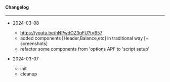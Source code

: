 #### Changelog #
*************************************

- 2024-03-08
    - https://youtu.be/hNPwdOZ3qFU?t=657
    - added components [Header,Balance,etc] in traditional way [+ screenshots]
    - refactor some components from 'options API' to 'script setup'

- 2024-03-07
    - init
    - cleanup